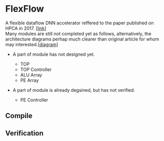 # FlexFlow


A flexible dataflow DNN accelerator reffered to the paper published on HPCA in 2017. [[link](https://ieeexplore.ieee.org/document/7920855)] \
Many modules are still not completed yet as follows, alternatively, the architecture diagrams perhap much clearer than original article for whom may interested.[[diagram](https://github.com/nietzhuang/FlexFlow/blob/main/Flexflow.drawio)] 


* A part of module has not designed yet.
  - TOP
  - TOP Controller
  - ALU Array
  - PE Array 

* A part of module is already degsined, but has not verified.
  - PE Controller


## Compile

## Verification
